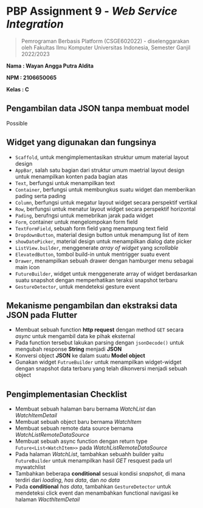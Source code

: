 
# PBP Assignment 9 - *Web Service Integration*

> Pemrograman Berbasis Platform (CSGE602022) - diselenggarakan oleh 
> Fakultas Ilmu Komputer Universitas Indonesia, Semester Ganjil 2022/2023

**Nama  : Wayan Angga Putra Aldita**

**NPM   : 2106650065**

**Kelas : C**


## Pengambilan data JSON tanpa membuat model
Possible

## Widget yang digunakan dan fungsinya
- `Scaffold`, untuk mengimplementasikan struktur umum material layout design
- `AppBar`, salah satu bagian dari struktur umum maetrial layout design untuk menampilkan konten pada bagian atas
- `Text`, berfungsi untuk menampilkan text
- `Container`, berfungsi untuk membungkus suatu widget dan memberikan pading serta pading
- `Column`, berfungsi untuk megatur layout widget secara perspektif vertikal
- `Row`, berfungsi untuk menatur layout widget secara perspektif horizontal
- `Pading`, berufngsi untuk memebrikan jarak pada widget
- `Form`, container untuk mengelompokan form field
- `TextFormField`, sebuah form field yang menampung text field 
- `DropdownButton`, material design button untuk menampung list of item 
- `showDatePicker`, material design untuk menampilkan dialog date picker 
- `ListView.builder`, menggenerate *array of widget* yang *scrollable* 
- `ElevatedButton`, tombol build-in untuk mentrigger suatu event
- `Drawer`, menampilkan sebuah drawer dengan hamburger menu sebagai main icon
- `FutureBuilder`, widget untuk menggenerate array of widget berdasarkan suatu snapshot dengan memperhatikan teraksi snapshot terbaru
- `GestureDetector`, untuk mendeteksi gesture event

## Mekanisme pengambilan dan ekstraksi data JSON pada Flutter
- Membuat sebuah function **http request** dengan method `GET` secara *async* untuk mengambil data ke pihak eksternal
- Pada function tersebut lakukan parsing dengan `jsonDecode()` untuk mengubah response **String** menjadi **JSON**
- Konversi object  **JSON** ke dalam suatu **Model object**
- Gunakan widget `FutrueBuilder` untuk menampilkan widget-widget dengan snapshot data terbaru yang telah dikonversi menjadi sebuah object

## Pengimplementasian Checklist
- Membuat sebuah halaman baru bernama *WatchList* dan *WatchItemDetail*
- Membuat sebuah object baru bernama *WatchItem*
- Membuat sebuah remote data source bernama *WatchListRemoteDataSource*
- Membuat sebuah async function dengan return type `Future<List<WatchItem>>` pada *WatchListRemoteDataSource*
- Pada halaman *WatchList*, tambahkan sebuahh builder yaitu `FutureBuilder` untuk menampilkan hasil *GET* resquest pada url mywatchlist
- Tambahkan beberapa **conditional** sesuai kondisi *snapshot*, di mana terdiri dari *loading*, *has data*, dan *no data* 
- Pada **conditional** *has data*, tambahkan `GestureDetector` untuk mendeteksi click event dan menambahkan functional navigasi ke halaman *WacthItemDetail*
